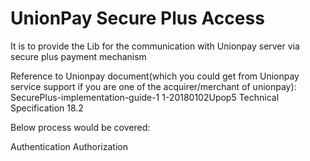 # UnionPay Secure Plus Access
It is to provide the Lib for the communication with Unionpay server via secure plus payment mechanism

Reference to Unionpay document(which you could get from Unionpay service support if you are one of the acquirer/merchant of unionpay): 
SecurePlus-implementation-guide-1 1-20180102Upop5
Technical Specification 18.2

Below process would be covered:

Authentication
Authorization
